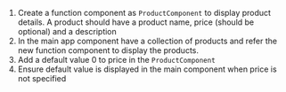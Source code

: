 1. Create a function component as `ProductComponent` to display product details. A product should have a product name, price (should be optional) and a description
2. In the main app component have a collection of products and refer the new function component to display the products.
3. Add a default value 0 to price in the `ProductComponent`
4. Ensure default value is displayed in the main component when price is not specified
